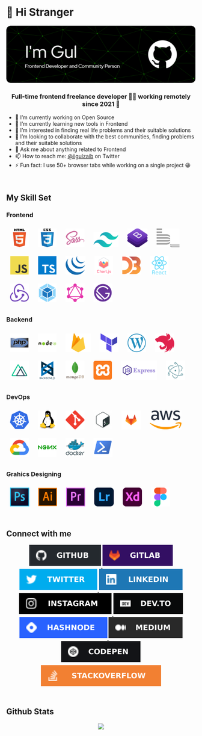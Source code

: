 # 👋 Hi Stranger

![Muhammad Gulzaib](header.png)

### <div align="center">Full-time frontend freelance developer 👨‍💻 working remotely since 2021 🚀</div>

- 🔭 I’m currently working on Open Source
- 🌱 I’m currently learning new tools in Frontend
- 👀 I’m interested in finding real life problems and their suitable solutions
- 💞️ I’m looking to collaborate with the best communities, finding problems and their suitable solutions
- 💬 Ask me about anything related to Frontend
- 📫 How to reach me: [@iigulzaib](https://twitter.com/iigulzaib) on Twitter
- ⚡ Fun fact: I use 50+ browser tabs while working on a single project 😀  
<br>

## My Skill Set  

### Frontend

<!-- Languages and Framworks -->
<div align="left">
<img style="margin: 10px" src="logos/html5-original-wordmark.svg" title="HTML 5" alt="HTML5" height="50" />
<img style="margin: 10px" src="logos/css3-original-wordmark.svg" title="CSS 3" alt="CSS3" height="50" />
<img style="margin: 10px" src="logos/sass-original.svg" title="SASS - CSS Preprocessor" alt="Sass" height="50" />
<img style="margin: 10px" src="logos/Tailwind-CSS-Logo.webp" title="Tailwind CSS" alt="Tailwind Css" height="40" />
<img style="margin: 10px" src="logos/bootstrap.webp" title="Bootstrap 5" title="Bootstrap" alt="Bootstrap" height="50" />
<img style="margin: 10px" src="logos/bem.svg" title="BEM" alt="BEM" height="50" />
<br>
<!-- JavaScript -->
<img style="margin: 10px" src="logos/javascript-original.svg" alt="JavaScript" title="JavaScript" height="50" />
<img style="margin: 10px" src="logos/typescript-original.svg" alt="TypeScript" title="TypeScript" height="50" />
<img style="margin: 10px" src="logos/jquery.png" alt="jQuery" title="jQuery" height="50" />
<img style="margin: 10px" src="logos/logo-title.svg" alt="Chart.js" title="Chart JS" height="50" />
<img style="margin: 10px" src="logos/d3js-original.svg" alt="D3.js" title="D3.js" height="50" />
<img style="margin: 10px" src="logos/react-original-wordmark.svg" alt="React" title="React JS" height="50" />
<img style="margin: 10px" src="logos/redux-original.svg" alt="Redux" title="Redux" height="50" />
<img style="margin: 10px" src="logos/webpack-original.svg" alt="Webpack" title="Webpack" height="50" />
<img style="margin: 10px" src="logos/graphql.png" alt="GraphQL" title="GraphQL" height="50" />
<img style="margin: 10px" src="logos/gatsby.png" alt="Gatsby" title="Gatsby" height="50" />
</div>

### Backend  

<div align="left">  
<img style="margin: 10px" src="logos/php-original.svg" title="PHP" alt="PHP" height="50" />
<img style="margin: 10px" src="logos/nodejs-original-wordmark.svg" title="Node JS" alt="Node.js" height="50" />
<img style="margin: 10px" src="logos/firebase.png" title="Firebase" alt="Firebase" height="50" />
<img style="margin: 10px" src="logos/terraformio-icon.svg" title="Terraform" alt="Terraform" height="50" />
<img style="margin: 10px" src="logos/wordpress.png" title="WordPress" alt="WordPress" height="50" />
<img style="margin: 10px" src="logos/nestjs.svg" title="NestJS" alt="NestJS" height="50" />
<img style="margin: 10px" src="logos/nuxt.png" title="Nuxt JS" alt="Nuxt JS" height="50" />
<img style="margin: 10px" src="logos/backbonejs-original-wordmark.svg" title="Backbone JS" alt="Backbone.js" height="50" />
<img style="margin: 10px" src="logos/mongodb-original-wordmark.svg" title="MongoDB" alt="MongoDB" height="50" />
<img style="margin: 10px" src="logos/xampp.png" title="XAMPP" alt="XAMPP" height="50" />
<img style="margin: 10px" src="logos/expressjs.webp" title="Express JS" alt="Express.js" height="50" />
<img style="margin: 10px" src="logos/electron-original.svg" title="Eclectron JS" alt="Electron" height="50" />
</div>

### DevOps  

<div align="left">  
<img style="margin: 10px" src="logos/kubernetes-icon.svg" title="Kubernetes" alt="Kubernetes" height="50" />
<img style="margin: 10px" src="logos/linux-original.svg" title="Linux" alt="Linux" height="50" />
<img style="margin: 10px" src="logos/git-scm-icon.svg" title="Git" alt="Git" height="50" />
<img style="margin: 10px" src="logos/bash-logo-300x300.webp" title="Bash" alt="Bash" height="50" />
<img style="margin: 10px" src="logos/gitlab.svg" title="GitLab" alt="GitLab" height="50" />
<img style="margin: 10px" src="logos/aws_logo-100781597-large.webp" title="AWS" alt="AWS" height="50" />
<img style="margin: 10px" src="logos/google_cloud-icon.svg" title="Google Cloud" alt="GCP" height="50" />
<img style="margin: 10px" src="logos/nginx-original.svg" title="nginx" alt="Nginx" height="50" />
<img style="margin: 10px" src="logos/docker-original-wordmark.svg" title="Docker" alt="Docker" height="50" />
<img style="margin: 10px" src="logos/powershell.png" title="Powershell" alt="PowerShell" height="50" />
</div>

<!-- Graphics Designing -->
### Grahics Designing

<div align="left">
<img style="margin: 10px" src="logos/photoshop-cc-logo-png-transparent.webp" title="Adobe Photoshop" alt="Photoshop" height="50" />
<img style="margin: 10px" src="logos/adobe_illustrator-icon.svg" title="Adobe illustrator" alt="Illustrator" height="50" />
<img style="margin: 10px" src="logos/adobe-premiere-pro.png" title="Adobe Premiere Pro" alt="Premiere Pro" height="50" />
<img style="margin: 10px" src="logos/lightroom.png" title="Adobe Lightroom" alt="Lightroom" height="50" />
<img style="margin: 10px" src="logos/adobe-xd.png" title="Adobe XD" alt="Adobe XD" height="50" />
<img style="margin: 10px" src="logos/figma-icon.svg" title="Figma" alt="Figma" height="50" />
</div>

<br>

## Connect with me  

<div align="center">
<a href="https://github.com/imgul" target="_blank">
<img src="logos/github-%2324292e.svg?&style=for-the-badge&logo=github&logoColor=white" alt=github style="margin-bottom: 5px;" />
</a>
<a href="https://gitlab.com/igulzaib" target="_blank">
<img src="logos/gitlab-330F63.svg?&style=for-the-badge&logo=gitlab&logoColor=white" alt=gitlab style="margin-bottom: 5px;" />
</a>
<a href="https://twitter.com/iigulzaib" target="_blank">
<img src="logos/twitter-%2300acee.svg?&style=for-the-badge&logo=twitter&logoColor=white" alt=twitter style="margin-bottom: 5px;" />
</a>
<a href="https://linkedin.com/in/igulzaib" target="_blank">
<img src="logos/linkedin-%231E77B5.svg?&style=for-the-badge&logo=linkedin&logoColor=white" alt=linkedin style="margin-bottom: 5px;" />
</a>
<a href="https://instagram.com/code_uiux" target="_blank">
<img src="logos/instagram-%23000000.svg?&style=for-the-badge&logo=instagram&logoColor=white" alt=instagram style="margin-bottom: 5px;" />
</a>
<a href="https://dev.to/igulzaib" target="_blank">
<img src="logos/dev.to-%2308090A.svg?&style=for-the-badge&logo=dev.to&logoColor=white" alt=devto style="margin-bottom: 5px;" />
</a>
<a href="https://hashnode.com/@gulzaib" target="_blank">
<img src="logos/hashnode-%232962FF.svg?&style=for-the-badge&logo=hashnode&logoColor=white" alt=hashnode style="margin-bottom: 5px;" />
</a>
<a href="https://medium.com/@igulzaib" target="_blank">
<img src="logos/medium-%23292929.svg?&style=for-the-badge&logo=medium&logoColor=white" alt=medium style="margin-bottom: 5px;" />
</a>
<a href="https://codepen.com/gulzaib" target="_blank">
<img src="logos/codepen-%23131417.svg?&style=for-the-badge&logo=codepen&logoColor=white" alt=codepen style="margin-bottom: 5px;" />
</a>
<a href="https://stackoverflow.com/users/14986293/gulzaib" target="_blank">
<img src="logos/stackoverflow-%23F28032.svg?&style=for-the-badge&logo=stackoverflow&logoColor=white" alt=stackoverflow style="margin-bottom: 5px;" />
</a>
</div>

<br/>  

## Github Stats  

<div align="center"><img src="https://github-readme-stats.vercel.app/api?username=imgul&theme=blue-green&show_icons=true&count_private=true&hide_border=true" align="center" /></div>  
